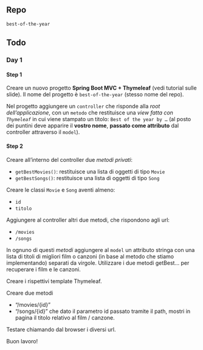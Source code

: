## Repo 
`best-of-the-year`

## Todo
### Day 1
#### Step 1 
Creare un nuovo progetto **Spring Boot MVC + Thymeleaf** (vedi tutorial sulle slide). 
Il nome del progetto è `best-of-the-year` (stesso nome del repo).

Nel progetto aggiungere un `controller` che risponde alla *root dell’applicazione*, con un `metodo` che restituisce una *view fatta con `Thymeleaf`* in cui viene stampato un titolo: `Best of the year by …` (al posto dei puntini deve apparire il **vostro nome**, **passato come attributo** dal controller attraverso il `model`).

#### Step 2 
Creare all’interno del controller due *metodi privati*:
- `getBestMovies()`: restituisce una lista di oggetti di tipo `Movie`
- `getBestSongs()`: restituisce una lista di oggetti di tipo `Song`

Creare le classi `Movie` e `Song` aventi almeno:
- `id`
- `titolo`

Aggiungere al controller altri due metodi, che rispondono agli url:
- `/movies`
- `/songs`

In ognuno di questi *metodi* aggiungere al `model` un attributo stringa con una lista di titoli di migliori film o canzoni (in base al metodo che stiamo implementando) separati da virgole.
Utilizzare i due metodi getBest… per recuperare i film e le canzoni.

Creare i rispettivi template Thymeleaf.

Creare due metodi
- “/movies/{id}”
- “/songs/{id}”
che dato il parametro id passato tramite il path, mostri in pagina il titolo relativo al film / canzone.

Testare chiamando dal browser i diversi url.

Buon lavoro!